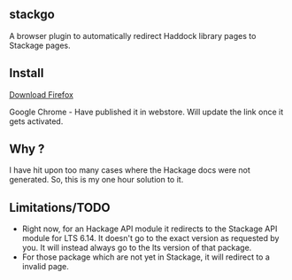 stackgo
---------

A browser plugin to automatically redirect Haddock library pages to Stackage pages. 

Install
--------

[Download Firefox](https://github.com/psibi/stackgo/blob/master/dist/stackgo-1.0-fx+an.xpi?raw=true)

Google Chrome - Have published it in webstore. Will update the link once it gets activated.


Why ?
------

I have hit upon too many cases where the Hackage docs were not
generated. So, this is my one hour solution to it.

Limitations/TODO
-------------------

* Right now, for an Hackage API module it redirects to the Stackage
  API module for LTS 6.14. It doesn't go to the exact version as
  requested by you. It will instead always go to the lts version of
  that package.
* For those package which are not yet in Stackage, it will redirect to
  a invalid page.

